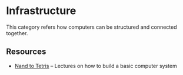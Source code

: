 # Infrastructure

This category refers how computers can be structured and connected together.

## Resources

- [Nand to Tetris](https://www.nand2tetris.org/) – Lectures on how to build a basic computer system